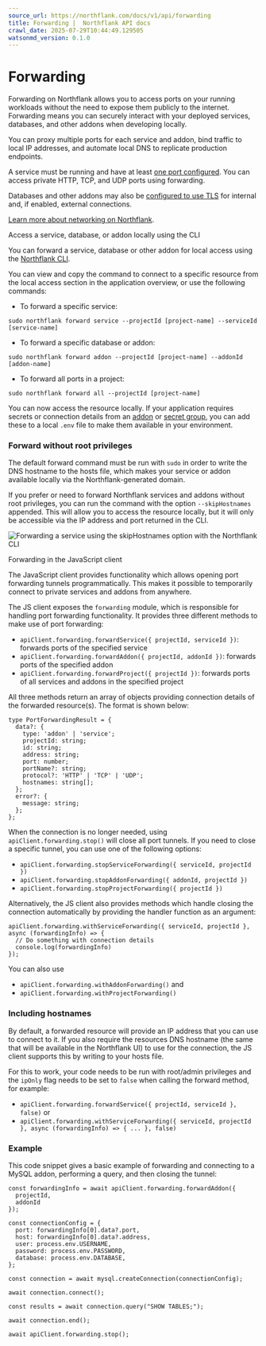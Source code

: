 ```yaml
---
source_url: https://northflank.com/docs/v1/api/forwarding
title: Forwarding |  Northflank API docs
crawl_date: 2025-07-29T10:44:49.129505
watsonmd_version: 0.1.0
---
```


# Forwarding

Forwarding on Northflank allows you to access ports on your running workloads without the need to expose them publicly to the internet. Forwarding means you can securely interact with your deployed services, databases, and other addons when developing locally.

You can proxy multiple ports for each service and addon, bind traffic to local IP addresses, and automate local DNS to replicate production endpoints.

A service must be running and have at least [one port configured](services/update-service-ports). You can access private HTTP, TCP, and UDP ports using forwarding.

Databases and other addons may also be [configured to use TLS](addons/update-addon-network-settings) for internal and, if enabled, external connections.

[Learn more about networking on Northflank](../application/network/networking-on-northflank).

Access a service, database, or addon locally using the CLI

You can forward a service, database or other addon for local access using the [Northflank CLI](use-the-cli).

You can view and copy the command to connect to a specific resource from the local access section in the application overview, or use the following commands:

  * To forward a specific service:

`sudo northflank forward service --projectId [project-name] --serviceId [service-name]`
  * To forward a specific database or addon:

`sudo northflank forward addon --projectId [project-name] --addonId [addon-name]`
  * To forward all ports in a project:

`sudo northflank forward all --projectId [project-name]`



You can now access the resource locally. If your application requires secrets or connection details from an [addon](../application/databases-and-persistence/connect-database-secrets-to-workloads) or [secret group](../application/secure/inject-secrets), you can add these to a local `.env` file to make them available in your environment.

### Forward without root privileges

The default forward command must be run with `sudo` in order to write the DNS hostname to the hosts file, which makes your service or addon available locally via the Northflank-generated domain.

If you prefer or need to forward Northflank services and addons without root privileges, you can run the command with the option `--skipHostnames` appended. This will allow you to access the resource locally, but it will only be accessible via the IP address and port returned in the CLI.

![Forwarding a service using the skipHostnames option with the Northflank CLI](https://assets.northflank.com/documentation/v1/api/forwarding/forwarding-skiphostnames.png)

Forwarding in the JavaScript client

The JavaScript client provides functionality which allows opening port forwarding tunnels programmatically. This makes it possible to temporarily connect to private services and addons from anywhere.

The JS client exposes the `forwarding` module, which is responsible for handling port forwarding functionality. It provides three different methods to make use of port forwarding:

  * `apiClient.forwarding.forwardService({ projectId, serviceId })`: forwards ports of the specified service
  * `apiClient.forwarding.forwardAddon({ projectId, addonId })`: forwards ports of the specified addon
  * `apiClient.forwarding.forwardProject({ projectId })`: forwards ports of all services and addons in the specified project



All three methods return an array of objects providing connection details of the forwarded resource(s). The format is shown below:
    
    
    type PortForwardingResult = {
      data?: {
        type: 'addon' | 'service';
        projectId: string;
        id: string;
        address: string;
        port: number;
        portName?: string;
        protocol?: 'HTTP' | 'TCP' | 'UDP';
        hostnames: string[];
      };
      error?: {
        message: string;
      };
    };
    

When the connection is no longer needed, using `apiClient.forwarding.stop()` will close all port tunnels. If you need to close a specific tunnel, you can use one of the following options:

  * `apiClient.forwarding.stopServiceForwarding({ serviceId, projectId })`
  * `apiClient.forwarding.stopAddonForwarding({ addonId, projectId })`
  * `apiClient.forwarding.stopProjectForwarding({ projectId })`



Alternatively, the JS client also provides methods which handle closing the connection automatically by providing the handler function as an argument:
    
    
    apiClient.forwarding.withServiceForwarding({ serviceId, projectId }, async (forwardingInfo) => {
      // Do something with connection details
      console.log(forwardingInfo)
    });
    

You can also use

  * `apiClient.forwarding.withAddonForwarding()` and
  * `apiClient.forwarding.withProjectForwarding()`



### Including hostnames

By default, a forwarded resource will provide an IP address that you can use to connect to it. If you also require the resources DNS hostname (the same that will be available in the Northflank UI) to use for the connection, the JS client supports this by writing to your hosts file.

For this to work, your code needs to be run with root/admin privileges and the `ipOnly` flag needs to be set to `false` when calling the forward method, for example:

  * `apiClient.forwarding.forwardService({ projectId, serviceId }, false)` or
  * `apiClient.forwarding.withServiceForwarding({ serviceId, projectId }, async (forwardingInfo) => { ... }, false)`



### Example

This code snippet gives a basic example of forwarding and connecting to a MySQL addon, performing a query, and then closing the tunnel:
    
    
    const forwardingInfo = await apiClient.forwarding.forwardAddon({
      projectId,
      addonId
    });
    
    const connectionConfig = {
      port: forwardingInfo[0].data?.port,
      host: forwardingInfo[0].data?.address,
      user: process.env.USERNAME,
      password: process.env.PASSWORD,
      database: process.env.DATABASE,
    };
    
    const connection = await mysql.createConnection(connectionConfig);
    
    await connection.connect();
    
    const results = await connection.query("SHOW TABLES;");
    
    await connection.end();
    
    await apiClient.forwarding.stop();